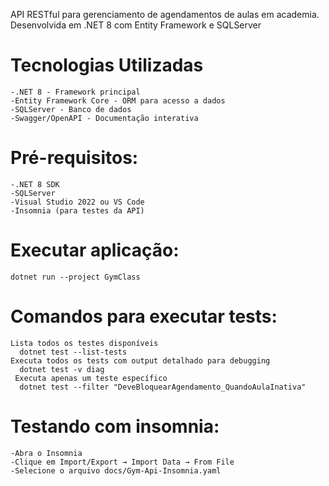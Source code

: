 API RESTful para gerenciamento de agendamentos de aulas em academia. Desenvolvida em .NET 8 com Entity Framework e SQLServer

# Tecnologias Utilizadas
    -.NET 8 - Framework principal
    -Entity Framework Core - ORM para acesso a dados
    -SQLServer - Banco de dados
    -Swagger/OpenAPI - Documentação interativa

# Pré-requisitos:
    -.NET 8 SDK
    -SQLServer
    -Visual Studio 2022 ou VS Code
    -Insomnia (para testes da API)

# Executar aplicação:
    dotnet run --project GymClass

# Comandos para executar tests:
    Lista todos os testes disponíveis
      dotnet test --list-tests
    Executa todos os tests com output detalhado para debugging
      dotnet test -v diag
     Executa apenas um teste específico
      dotnet test --filter "DeveBloquearAgendamento_QuandoAulaInativa"

# Testando com insomnia:
    -Abra o Insomnia
    -Clique em Import/Export → Import Data → From File
    -Selecione o arquivo docs/Gym-Api-Insomnia.yaml


  


